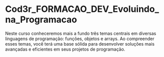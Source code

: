 # Cod3r_FORMACAO_DEV_Evoluindo_na_Programacao

Neste curso conheceremos mais a fundo três temas centrais em diversas linguagens de programação: funções, objetos e arrays. Ao compreender esses temas, você terá uma base sólida para desenvolver soluções mais avançadas e eficientes em seus projetos de programação.
